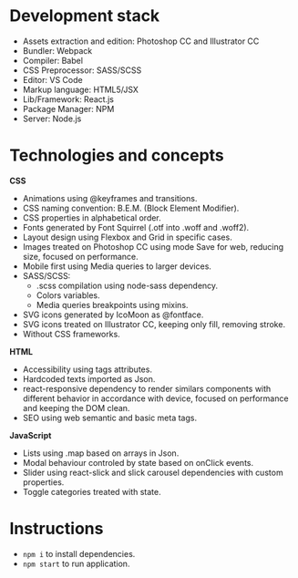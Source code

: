 # Development stack

- Assets extraction and edition: Photoshop CC and Illustrator CC
- Bundler: Webpack
- Compiler: Babel
- CSS Preprocessor: SASS/SCSS
- Editor: VS Code
- Markup language: HTML5/JSX
- Lib/Framework: React.js
- Package Manager: NPM
- Server: Node.js

# Technologies and concepts

**CSS**

- Animations using @keyframes and transitions.
- CSS naming convention: B.E.M. (Block Element Modifier).
- CSS properties in alphabetical order.
- Fonts generated by Font Squirrel (.otf into .woff and .woff2).
- Layout design using Flexbox and Grid in specific cases.
- Images treated on Photoshop CC using mode Save for web, reducing size, focused on performance.
- Mobile first using Media queries to larger devices.
- SASS/SCSS:
    - .scss compilation using node-sass dependency.
    - Colors variables.
    - Media queries breakpoints using mixins.
- SVG icons generated by IcoMoon as @fontface.
- SVG icons treated on Illustrator CC, keeping only fill, removing stroke.
- Without CSS frameworks.

**HTML**

- Accessibility using tags attributes.
- Hardcoded texts imported as Json.
- react-responsive dependency to render similars components with different behavior in accordance with device, focused on performance and keeping the DOM clean.
- SEO using web semantic and basic meta tags.

**JavaScript**

- Lists using .map based on arrays in Json.
- Modal behaviour controled by state based on onClick events.
- Slider using react-slick and slick carousel dependencies with custom properties.
- Toggle categories treated with state.

# Instructions

- `npm i` to install dependencies.
- `npm start` to run application.